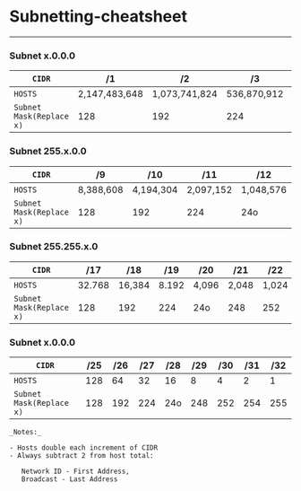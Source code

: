 # Subnetting-cheatsheet

---
###                                     Subnet x.0.0.0

| `CIDR` | /1 | /2 | /3 | /4 | /5 | /6 | /7 | /8 |
|--- |--- |--- |--- |--- |--- |--- |--- |--- |
| `HOSTS` | 2,147,483,648 | 1,073,741,824 | 536,870,912 | 268,435,456 | 134,217,728 | 67,108,864 | 33,554,432 | 16,777,216 |
| `Subnet Mask(Replace x)` | 128 | 192 | 224 | 24o | 248 | 252 | 254 | 255 |

###                                     Subnet 255.x.0.0

| `CIDR` | /9 | /10 | /11 | /12 | /13 | /14 | /15 | /16 |
|--- |--- |--- |--- |--- |--- |--- |--- |--- |
| `HOSTS` | 8,388,608 | 4,194,304 | 2,097,152 | 1,048,576 | 542,288 | 262,144 | 131,072 | 65,536 |
| `Subnet Mask(Replace x)` | 128 | 192 | 224 | 24o | 248 | 252 | 254 | 255 |

###                                     Subnet 255.255.x.0

| `CIDR` | /17 | /18 | /19 | /20 | /21 | /22 | /23 | /24 |
|--- |--- |--- |--- |--- |--- |--- |--- |--- |
| `HOSTS` | 32.768 | 16,384 | 8.192 | 4,096 | 2,048 | 1,024 | 512 | 256 |
| `Subnet Mask(Replace x)` | 128 | 192 | 224 | 24o | 248 | 252 | 254 | 255 |

###                                     Subnet x.0.0.0

| `CIDR` | /25 | /26 | /27 | /28 | /29 | /30 | /31 | /32 |
|--- |--- |--- |--- |--- |--- |--- |--- |--- |
| `HOSTS` | 128 | 64 | 32 | 16 | 8 | 4 | 2 | 1 |
| `Subnet Mask(Replace x)` | 128 | 192 | 224 | 24o | 248 | 252 | 254 | 255 |


```
_Notes:_ 

- Hosts double each increment of CIDR
- Always subtract 2 from host total:
   
   Network ID - First Address, 
   Broadcast - Last Address
```
